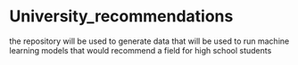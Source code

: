 # University_recommendations
the repository will be used to generate data that will be used to run machine learning models that would recommend a field for high school students
